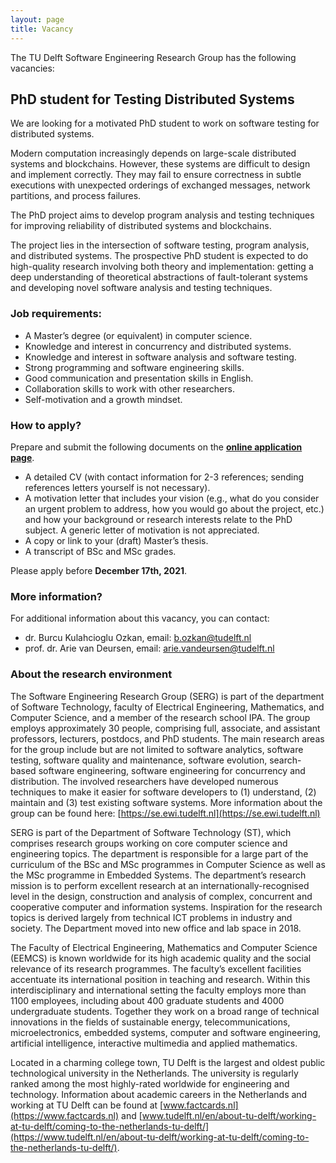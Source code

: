 ```yaml
---
layout: page
title: Vacancy
---
```


The TU Delft Software Engineering Research Group has the following vacancies: 

## PhD student for Testing Distributed Systems 

We are looking for a motivated PhD student to work on software testing for distributed systems.

Modern computation increasingly depends on large-scale distributed systems and blockchains. However, these systems are difficult to design and implement correctly. They may fail to ensure correctness in subtle executions with unexpected orderings of exchanged messages, network partitions, and process failures.

The PhD project aims to develop program analysis and testing techniques for improving reliability of distributed systems and blockchains.

The project lies in the intersection of software testing, program analysis, and distributed systems. The prospective PhD student is expected to do high-quality research involving both theory and implementation: getting a deep understanding of theoretical abstractions of fault-tolerant systems and developing novel software analysis and testing techniques.


### Job requirements:

- A Master’s degree (or equivalent) in computer science.
- Knowledge and interest in concurrency and distributed systems. 
- Knowledge and interest in software analysis and software testing.
- Strong programming and software engineering skills. 
- Good communication and presentation skills in English.
- Collaboration skills to work with other researchers.
- Self-motivation and a growth mindset.


### How to apply? 

Prepare and submit the following documents on the [**online application page**](https://www.tudelft.nl/over-tu-delft/werken-bij-tu-delft/vacatures/details?jobId=4663).

- A detailed CV (with contact information for 2-3 references; sending references letters yourself is not necessary).  
- A motivation letter that includes your vision (e.g., what do you consider an urgent problem to address, how you would go about the project, etc.) and how your background or research interests relate to the PhD subject. A generic letter of motivation is not appreciated.  
- A copy or link to your (draft) Master’s thesis.  
- A transcript of BSc and MSc grades.  
 
Please apply before **December 17th, 2021**.


### More information?

For additional information about this vacancy, you can contact:

- dr. Burcu Kulahcioglu Ozkan, email: b.ozkan@tudelft.nl
- prof. dr. Arie van Deursen, email: arie.vandeursen@tudelft.nl

### About the research environment

The Software Engineering Research Group (SERG) is part of the department of Software Technology, faculty of Electrical Engineering, Mathematics, and Computer Science, and a member of the research school IPA. The group employs approximately 30 people, comprising full, associate, and assistant professors, lecturers, postdocs, and PhD students. The main research areas for the group include but are not limited to software analytics, software testing, software quality and maintenance, software evolution, search-based software engineering, software engineering for concurrency and distribution. The involved researchers have developed numerous techniques to make it easier for software developers to (1) understand, (2) maintain and (3) test existing software systems. More information about the group can be found here: [https://se.ewi.tudelft.nl](https://se.ewi.tudelft.nl)

SERG is part of the Department of Software Technology (ST), which comprises research groups working on core computer science and engineering topics. The department is responsible for a large part of the curriculum of the BSc and MSc programmes in Computer Science as well as the MSc programme in Embedded Systems. The department’s research mission is to perform excellent research at an internationally-recognised level in the design, construction and analysis of complex, concurrent and cooperative computer and information systems. Inspiration for the research topics is derived largely from technical ICT problems in industry and society. The Department moved into new office and lab space in 2018.

The Faculty of Electrical Engineering, Mathematics and Computer Science (EEMCS) is known worldwide for its high academic quality and the social relevance of its research programmes. The faculty’s excellent facilities accentuate its international position in teaching and research. Within this interdisciplinary and international setting the faculty employs more than 1100 employees, including about 400 graduate students and 4000 undergraduate students. Together they work on a broad range of technical innovations in the fields of sustainable energy, telecommunications, microelectronics, embedded systems, computer and software engineering, artificial intelligence, interactive multimedia and applied mathematics.

Located in a charming college town, TU Delft is the largest and oldest public technological university in the Netherlands. The university is regularly ranked among the most highly-rated worldwide for engineering and technology. Information about academic careers in the Netherlands and working at TU Delft can be found at [www.factcards.nl](https://www.factcards.nl) and [www.tudelft.nl/en/about-tu-delft/working-at-tu-delft/coming-to-the-netherlands-tu-delft/](https://www.tudelft.nl/en/about-tu-delft/working-at-tu-delft/coming-to-the-netherlands-tu-delft/).
